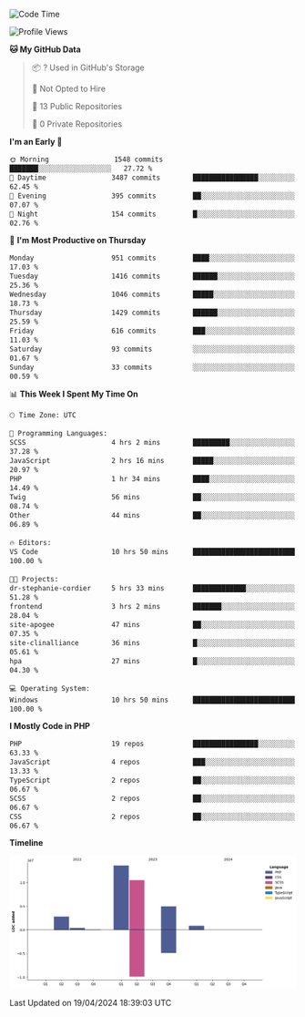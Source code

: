<!--START_SECTION:waka-->
![Code Time](http://img.shields.io/badge/Code%20Time-1%2C599%20hrs%201%20min-blue)

![Profile Views](http://img.shields.io/badge/Profile%20Views-0-blue)

**🐱 My GitHub Data** 

> 📦 ? Used in GitHub's Storage 
 > 
> 🚫 Not Opted to Hire
 > 
> 📜 13 Public Repositories 
 > 
> 🔑 0 Private Repositories 
 > 
**I'm an Early 🐤** 

```text
🌞 Morning                1548 commits        ███████░░░░░░░░░░░░░░░░░░   27.72 % 
🌆 Daytime                3487 commits        ████████████████░░░░░░░░░   62.45 % 
🌃 Evening                395 commits         ██░░░░░░░░░░░░░░░░░░░░░░░   07.07 % 
🌙 Night                  154 commits         █░░░░░░░░░░░░░░░░░░░░░░░░   02.76 % 
```
📅 **I'm Most Productive on Thursday** 

```text
Monday                   951 commits         ████░░░░░░░░░░░░░░░░░░░░░   17.03 % 
Tuesday                  1416 commits        ██████░░░░░░░░░░░░░░░░░░░   25.36 % 
Wednesday                1046 commits        █████░░░░░░░░░░░░░░░░░░░░   18.73 % 
Thursday                 1429 commits        ██████░░░░░░░░░░░░░░░░░░░   25.59 % 
Friday                   616 commits         ███░░░░░░░░░░░░░░░░░░░░░░   11.03 % 
Saturday                 93 commits          ░░░░░░░░░░░░░░░░░░░░░░░░░   01.67 % 
Sunday                   33 commits          ░░░░░░░░░░░░░░░░░░░░░░░░░   00.59 % 
```


📊 **This Week I Spent My Time On** 

```text
🕑︎ Time Zone: UTC

💬 Programming Languages: 
SCSS                     4 hrs 2 mins        █████████░░░░░░░░░░░░░░░░   37.28 % 
JavaScript               2 hrs 16 mins       █████░░░░░░░░░░░░░░░░░░░░   20.97 % 
PHP                      1 hr 34 mins        ████░░░░░░░░░░░░░░░░░░░░░   14.49 % 
Twig                     56 mins             ██░░░░░░░░░░░░░░░░░░░░░░░   08.74 % 
Other                    44 mins             ██░░░░░░░░░░░░░░░░░░░░░░░   06.89 % 

🔥 Editors: 
VS Code                  10 hrs 50 mins      █████████████████████████   100.00 % 

🐱‍💻 Projects: 
dr-stephanie-cordier     5 hrs 33 mins       █████████████░░░░░░░░░░░░   51.28 % 
frontend                 3 hrs 2 mins        ███████░░░░░░░░░░░░░░░░░░   28.04 % 
site-apogee              47 mins             ██░░░░░░░░░░░░░░░░░░░░░░░   07.35 % 
site-clinalliance        36 mins             █░░░░░░░░░░░░░░░░░░░░░░░░   05.61 % 
hpa                      27 mins             █░░░░░░░░░░░░░░░░░░░░░░░░   04.30 % 

💻 Operating System: 
Windows                  10 hrs 50 mins      █████████████████████████   100.00 % 
```

**I Mostly Code in PHP** 

```text
PHP                      19 repos            ████████████████░░░░░░░░░   63.33 % 
JavaScript               4 repos             ███░░░░░░░░░░░░░░░░░░░░░░   13.33 % 
TypeScript               2 repos             ██░░░░░░░░░░░░░░░░░░░░░░░   06.67 % 
SCSS                     2 repos             ██░░░░░░░░░░░░░░░░░░░░░░░   06.67 % 
CSS                      2 repos             ██░░░░░░░░░░░░░░░░░░░░░░░   06.67 % 
```



**Timeline**

![Lines of Code chart](https://raw.githubusercontent.com/tahar-elgunaoui/tahar-elgunaoui/main/assets/bar_graph.png)


 Last Updated on 19/04/2024 18:39:03 UTC
<!--END_SECTION:waka-->
